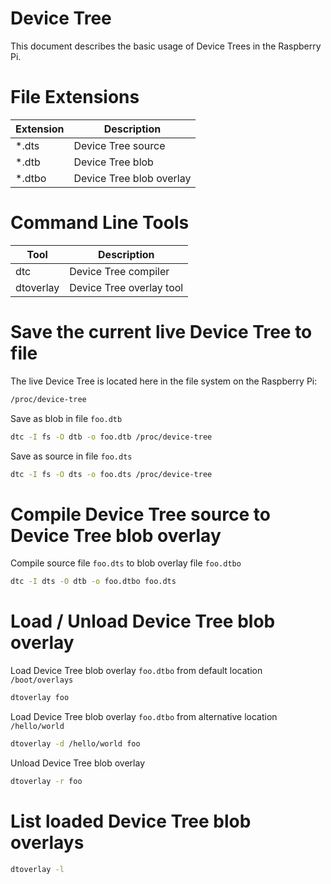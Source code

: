 
# Device Tree

This document describes the basic usage of Device Trees in the Raspberry Pi.


# File Extensions

Extension | Description
----------|--------------------------
*.dts     | Device Tree source
*.dtb     | Device Tree blob
*.dtbo    | Device Tree blob overlay


# Command Line Tools

Tool       | Description
-----------|-------------------------
dtc        | Device Tree compiler
dtoverlay  | Device Tree overlay tool


# Save the current live Device Tree to file

The live Device Tree is located here in the file system on the Raspberry Pi:

```bash
/proc/device-tree
```

Save as blob in file `foo.dtb`
```bash
dtc -I fs -O dtb -o foo.dtb /proc/device-tree
```

Save as source in file `foo.dts`
```bash
dtc -I fs -O dts -o foo.dts /proc/device-tree
```


# Compile Device Tree source to Device Tree blob overlay

Compile source file `foo.dts` to blob overlay file `foo.dtbo`
```bash
dtc -I dts -O dtb -o foo.dtbo foo.dts
```


# Load / Unload Device Tree blob overlay

Load Device Tree blob overlay `foo.dtbo` from default location `/boot/overlays`
```bash
dtoverlay foo
```

Load Device Tree blob overlay `foo.dtbo` from alternative location `/hello/world`
```bash
dtoverlay -d /hello/world foo
```

Unload Device Tree blob overlay
```bash
dtoverlay -r foo
```


# List loaded Device Tree blob overlays
```bash
dtoverlay -l
```
